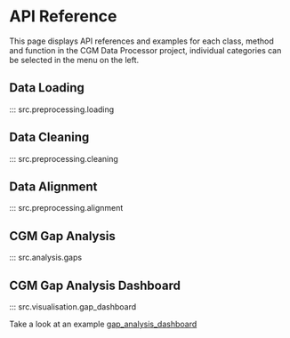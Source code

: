 # API Reference

This page displays API references and examples for each class, method and function in
the CGM Data Processor project, individual categories can be selected in the menu on 
the left.

## Data Loading
::: src.preprocessing.loading
## Data Cleaning
::: src.preprocessing.cleaning
## Data Alignment
::: src.preprocessing.alignment
## CGM Gap Analysis
::: src.analysis.gaps
## CGM Gap Analysis Dashboard
::: src.visualisation.gap_dashboard

Take a look at an example [gap_analysis_dashboard](../tutorials/load_and_export_data_files/load_and_export_data_17_1.png)